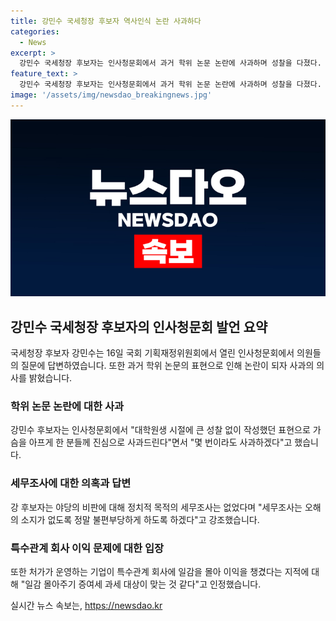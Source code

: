 ```yaml
---
title: 강민수 국세청장 후보자 역사인식 논란 사과하다
categories:
  - News
excerpt: >
  강민수 국세청장 후보자는 인사청문회에서 과거 학위 논문 논란에 사과하며 성찰을 다졌다. 또한, 정치적 목적의 세무조사는 없었고, 불편부당한 세무조사를 막겠다고 강조했다. 논란이 된 특수관계 회사 문제에 대해서는 증여세 과세 대상으로 인정했다. 후보자의 입장을 요약하면, 과거의 실수에 사과하며 세무조사의 공정성을 중시하겠다는 메시지를 전했다.
feature_text: >
  강민수 국세청장 후보자는 인사청문회에서 과거 학위 논문 논란에 사과하며 성찰을 다졌다. 또한, 정치적 목적의 세무조사는 없었고, 불편부당한 세무조사를 막겠다고 강조했다. 논란이 된 특수관계 회사 문제에 대해서는 증여세 과세 대상으로 인정했다. 후보자의 입장을 요약하면, 과거의 실수에 사과하며 세무조사의 공정성을 중시하겠다는 메시지를 전했다.
image: '/assets/img/newsdao_breakingnews.jpg'
---
```


<p><img src="/assets/img/newsdao_breakingnews.jpg" alt="firstkoreanews 속보" /></p>

<h2 data-ke-size="size26">강민수 국세청장 후보자의 인사청문회 발언 요약</h2>

<p>국세청장 후보자 강민수는 16일 국회 기획재정위원회에서 열린 인사청문회에서 의원들의 질문에 답변하였습니다. 또한 과거 학위 논문의 표현으로 인해 논란이 되자 사과의 의사를 밝혔습니다.</p>

<h3>학위 논문 논란에 대한 사과</h3>

<p>강민수 후보자는 인사청문회에서 "대학원생 시절에 큰 성찰 없이 작성했던 표현으로 가슴을 아프게 한 분들께 진심으로 사과드린다"면서 "몇 번이라도 사과하겠다"고 했습니다.</p>

<h3>세무조사에 대한 의혹과 답변</h3>

<p>강 후보자는 야당의 비판에 대해 정치적 목적의 세무조사는 없었다며 "세무조사는 오해의 소지가 없도록 정말 불편부당하게 하도록 하겠다"고 강조했습니다.</p>

<h3>특수관계 회사 이익 문제에 대한 입장</h3>

<p>또한 처가가 운영하는 기업이 특수관계 회사에 일감을 몰아 이익을 챙겼다는 지적에 대해 "일감 몰아주기 증여세 과세 대상이 맞는 것 같다"고 인정했습니다.</p>
실시간 뉴스 속보는, <a href="https://newsdao.kr" rel="dofollow">https://newsdao.kr</a>


